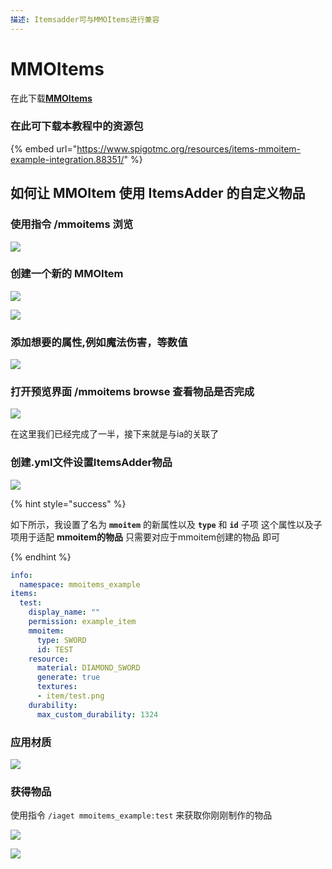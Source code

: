 ```yaml
---
描述: Itemsadder可与MMOItems进行兼容
---
```


# MMOItems

在此下载[**MMOItems**](https://www.spigotmc.org/resources/mmoitems-premium.39267/)

### 在此可下载本教程中的资源包

{% embed url="https://www.spigotmc.org/resources/items-mmoitem-example-integration.88351/" %}

## 如何让 MMOItem 使用 ItemsAdder 的自定义物品

### 使用指令 /mmoitems 浏览

![](<../../../.gitbook/assets/immagine (25).png>)

### 创建一个新的 MMOItem

![](<../../../.gitbook/assets/immagine (26).png>)

![](<../../../.gitbook/assets/immagine (29).png>)

### 添加想要的属性,例如魔法伤害，等数值

![](<../../../.gitbook/assets/immagine (28).png>)

### 打开预览界面 /mmoitems browse 查看物品是否完成

![](<../../../.gitbook/assets/immagine (30).png>)

在这里我们已经完成了一半，接下来就是与ia的关联了

### 创建.yml文件设置ItemsAdder物品

![](<../../../.gitbook/assets/immagine (32).png>)

{% hint style="success" %}

如下所示，我设置了名为 **`mmoitem`**  的新属性以及 **`type`** 和 **`id`** 子项 
这个属性以及子项用于适配 **mmoitem的物品** 只需要对应于mmoitem创建的物品 即可

{% endhint %}

```yaml
info:
  namespace: mmoitems_example
items:
  test:
    display_name: ""
    permission: example_item
    mmoitem:    
      type: SWORD
      id: TEST
    resource:
      material: DIAMOND_SWORD
      generate: true
      textures:
      - item/test.png
    durability:
      max_custom_durability: 1324
```

### 应用材质

![](<../../../.gitbook/assets/immagine (31).png>)

### 获得物品

使用指令 `/iaget mmoitems_example:test` 来获取你刚刚制作的物品

![](<../../../.gitbook/assets/immagine (33).png>)

![](<../../../.gitbook/assets/immagine (34).png>)
